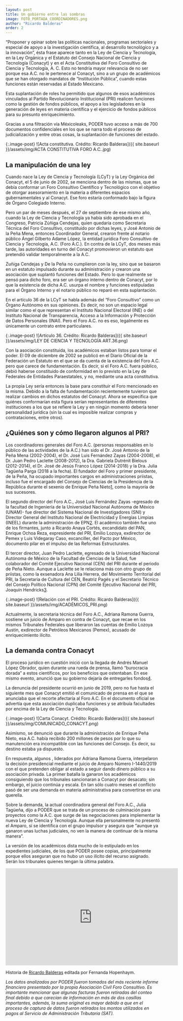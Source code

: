 ```yaml
---
layout: post 
title: Un gobierno entre las sombras
image: FOTO_PORTADA_COORDINADORES.png
author: "Ricardo Balderas"
order: 2
---
```



“Proponer y opinar sobre las políticas nacionales, programas sectoriales y especial de apoyo a la investigación científica, al desarrollo tecnológico y a la innovación”, ésta frase aparece tanto en la Ley de Ciencia y Tecnología, en la Ley Orgánica y el Estatuto del Consejo Nacional de Ciencia y Tecnología (Conacyt) y en el Acta Constitutiva del Foro Consultivo de Ciencia y Tecnología, A. C. Esto  no tendría mayor relevancia de no ser porque esa A.C. no le pertenece al Conacyt, sino a un grupo de académicos que se han otorgado mandatos de “Institución Pública”, cuando estas funciones están reservadas al Estado Mexicano. 

Esta suplantación de roles ha permitido que algunos de esos académicos vinculados al Partido Revolucionario Institucional (PRI) realicen funciones como la gestión de fondos públicos, el apoyo a los legisladores en la generación de leyes en materia científica y el ejercicio de fondos públicos para su presunto enriquecimiento.  

Gracias a una filtración vía Méxicoleaks, PODER tuvo acceso a más de 700 documentos confidenciales en los que se narra todo el proceso de judicialización y entre otras cosas, la suplantación de funciones del estado.

{:.image-post}
![Acta constitutiva. Crédito: Ricardo Balderas]({{ site.baseurl }}/assets/img/ACTA CONSTITUTIVA FORO A.C..jpg)

## La manipulación de una ley

Cuando nace la Ley de Ciencia y Tecnología (LCyT) y la Ley Orgánica del Conacyt, el 5 de junio de 2002, se menciona dentro de las mismas, que se debía conformar un Foro Consultivo Científico y Tecnológico con el objetivo de otorgar asesoramiento en la materia a diferentes espacios gubernamentales y al Conacyt. Ese foro estaría conformado bajo la figura de Órgano Colegiado Interno. 

Pero un par de meses después, el 27 de septiembre de ese mismo año, cuando la Ley de Ciencia y Tecnología ya había sido aprobada en el Congreso, Patricia Zúñiga Cendejas, quien quedaría como Secretaria Técnica del Foro Consultivo, constituido por dichas leyes, y José Antonio de la Peña Mena, entonces Coordinador General, crearon frente al notario público Ángel Gilberto Adame López, la entidad jurídica Foro Consultivo de Ciencia y Tecnología, A.C. (Foro A.C.). En contra de la LCyT, dos meses más tarde, las autoridades en turno del Conacyt promovieron un estatuto que pretendió validar temporalmente a la A.C.

Zuñiga Cendejas y De la Peña no cumplieron con la ley, sino que se basaron en un estatuto impulsado durante su administración y crearon una asociación que suplantó funciones del Estado. Pero lo que realmente se pensó para dicho foro, era ser un órgano interno dentro de Conacyt, por lo que la existencia de dicha A.C. usurpa el nombre y funciones estipuladas para el Órgano Interno y el notario público no reparó en esta suplantación. 

En el artículo 36 de la LCyT se habla además del “Foro Consultivo” como un Órgano Autónomo en sus opiniones. Es decir, no son un espacio legal similar como el que representan el Instituto Nacional Electoral (INE) o del Instituto Nacional de Transparencia, Acceso a la Información y Protección de Datos Personales (INAI). Pero el Foro A.C. no es eso, legalmente es únicamente un contrato entre particulares.

{:.image-post}
![Artículo 36. Crédito: Ricardo Balderas]({{ site.baseurl }}/assets/img/LEY DE CIENCIA Y TECNOLOGÍA ART.36.png)

Con la asociación constituida, los académicos estaban listos para tomar el poder. El 09 de diciembre de 2002 se publicó en el Diario Oficial de la Federación un Estatuto en el que se da cuenta de la existencia del Foro A.C. pero que carece de fundamentación. Es decir, si el Foro A.C. fuera público, debió haberse constituido de conformidad en lo previsto en la Ley de Federales de Entidades Paraestatales, y no, mediante una acta constitutiva. 

La propia Ley sería entonces la base para constituir el Foro mencionado en la misma. Debido a la falta de fundamentación recientemente tuvieron que realizar cambios en dichos estatutos del Conacyt. Ahora se especifica que quiénes conformarían esta figura serían representantes de diferentes instituciones a los que se refiere la Ley y en ningún momento debería tener personalidad jurídica (sin la cual es imposible realizar compras y contrataciones, entre otros). 

## ¿Quiénes son y cómo llegaron algunos al PRI?

Los coordinadores generales del Foro A.C. (personas responsables en lo público de las actividades de la A.C.) han sido el Dr. José Antonio de la Peña Mena (2002-2004), el Dr. José Luis Fernández Zayas (2004-2008), el Dr. Juan Pedro Laclette (2008-2012), la Dra. Gabriela Dutrénit Bielous (2012-2014), el Dr. José de Jesús Franco López (2014-2018) y la Dra. Julia Tagüeña Parga (2018 a la fecha). El fundador del Foro y primer presidente, de la Peña, ha ocupado importantes cargos en administraciones priistas, incluso fue el encargado del Consejo de Ciencias de la Presidencia de la República durante el sexenio de Enrique Peña Nieto[1](https://www.canaldelcongreso.gob.mx/noticias/10210/Analizan_el_Sistema_Nacional_de_Ciencia%2C_Tecnologia_e_Innovacion_en_Mexic), como la mayoría de sus sucesores. 

El segundo director del Foro A.C., José Luis Fernández Zayas -egresado de la facultad de Ingeniería de la Universidad Nacional Autónoma de México (UNAM)- fue director del Sistema Nacional de Investigadores (SNI) y Director General del Instituto Nacional de Electricidad y Energías Limpias (INEEL) durante la administración de EPN[2](http://www.ii.unam.mx/es-mx/Investigacion/Academicos/Paginas/JFernandezZ.aspx). El académico también fue uno de los firmantes, junto a Ricardo Anaya Cortés, excandidato del PAN, Enrique Ochoa Reza, expresidente del PRI, Emilio Lozoya, exdirector de Pemex y Luis Videgaray Caso, excanciller, del Pacto por México, documento pilar en el impulso de las Reformas Estructurales.

El tercer director, Juan Pedro Laclette, egresado de la Universidad Nacional Autónoma de México de la Facultad de Ciencias de la Salud, fue colaborador del Comité Ejecutivo Nacional (CEN) del PRI durante el periodo de Peña Nieto. Aunque a Laclette se le relaciona más con otro grupo de priistas, como la exsenadora Ana Lilia Herrera, del Movimiento Territorial del PRI, la Secretaria de Cultura del CEN, Beatriz Pagés y el Secretario Técnico del Consejo Político Nacional (CPN) del Comité Ejecutivo Nacional del PRI, Joaquín Hendricks[3](https://www.20minutos.com.mx/noticia/b218672/pri-preve-impulso-a-ciencias-en-plataforma-politica/). 

{:.image-post}
![Relación con el PRI. Crédito: Ricardo Balderas]({{ site.baseurl }}/assets/img/ACADÉMICOS_PRI.png)

Actualmente, la secretaria técnica del Foro A.C., Adriana Ramona Guerra, sostiene un juicio de Amparo en contra de Conacyt, que recae en los mismos Tribunales Federales que liberaron las cuentas de Emilio Lozoya Austin, exdirector de Petróleos Mexicanos (Pemex), acusado de enriquecimiento ilícito.

## La demanda contra Conacyt

El proceso jurídico en cuestión inició con la llegada de Andrés Manuel López Obrador, quien durante una rueda de prensa, llamó “burocracia dorada” a estos científicos, por los beneficios que ostentaban. En ese mismo evento, anunció que su gobierno dejaría de entregarles fondos[4](https://politica.expansion.mx/mexico/2020/01/29/la-burocracia-dorada-persiste-com-amlo-cuesta-1000-mdp).

La denuncia del presidente ocurrió en junio de 2019, pero no fue hasta el siguiente mes que Conacyt emitió el comunicado de prensa en el que se anunciaba que el recorte afectaría al Foro A.C. En el documento oficial se advertía que esta asociación duplicaba funciones y se atribuía facultades por encima de la Ley de Ciencia y Tecnología.

{:.image-post}
![Carta Conacyt. Crédito: Ricardo Balderas]({{ site.baseurl }}/assets/img/COMUNICADO_CONACYT.png)

Asimismo, se denunció que durante la administración de Enrique Peña Nieto, esa A.C. había recibido 200 millones de pesos por lo que su manutención era incompatible con las funciones del Consejo. Es decir, su destino estaba ya dispuesto.

En respuesta, algunos , liderados por Adriana Ramona Guerra, interpelaron la decisión presidencial mediante el juicio de Amparo Número I-1440/2019 con el que pretenden obligar al estado a seguir dando dinero público a su asociación privada. La primer batalla la ganaron los académicos consiguiendo que los tribunales sancionaran a Conacyt por desacato; sin embargo, el juicio continúa y escala. En tan sólo cuatro meses el conflicto pasó de ser una demanda en materia administrativa para convertirse en una querella.

Sobre la demanda, la actual coordinadora general del Foro A.C., Julia Tagüeña, dijo a PODER que se trata de un proceso de culminación para proyectos como la A.C. que surge de las negociaciones para implementar la nueva Ley de Ciencia y Tecnología. Aunque ella personalmente no presentó el Amparo, sí se identifica con el grupo impulsor y asegura que “aunque ya ganaron unas luchas judiciales, no ven la manera de continuar de la misma manera”.

La versión de los académicos dista mucho de lo estipulado en los expedientes judiciales, de los que PODER posee copias, principalmente porque ellos aseguran que no hubo un uso ilícito del recurso asignado. Serán los tribunales quienes tengan la última palabra.

<div class="embed-responsive embed-responsive-16by9 mb-4">
  <iframe class="embed-responsive-item" width="560" height="315" src="https://www.youtube.com/embed/C38yCRh27kA" frameborder="0" allow="accelerometer; autoplay; encrypted-media; gyroscope; picture-in-picture" allowfullscreen></iframe>
</div>




Historia de [Ricardo Balderas](https://twitter.com/Ricky_leaks_) editada por Fernanda Hopenhaym. 

*Los datos analizados por PODER fueron tomados del más reciente informe financiero presentado por la propia Asociación Civil Foro Consultivo. Es importante mencionar que algunas facturas fueron retiradas del conteo final debido a que carecían de información en más de dos casillas importantes, además, la suma original es mayor debido a que en el proceso de captura de datos fueron retirados los montos utilizados en pagos al Servicio de Administración Tributaria (SAT).* 

